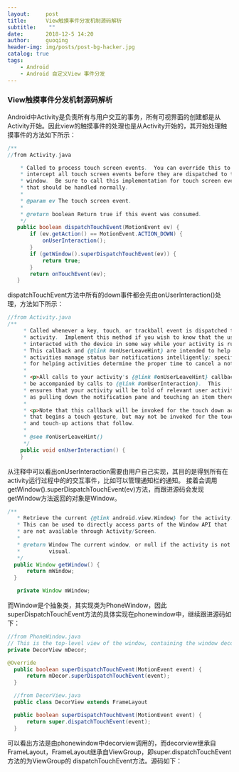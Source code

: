 ```yaml
---
layout:     post
title:      View触摸事件分发机制源码解析
subtitle:    ""
date:       2018-12-5 14:20
author:     guoqing
header-img: img/posts/post-bg-hacker.jpg
catalog: true
tags:
    - Android
    - Android 自定义View 事件分发
---
```

### View触摸事件分发机制源码解析
Android中Activity是负责所有与用户交互的事务，所有可视界面的创建都是从Activity开始。因此view的触摸事件的处理也是从Activity开始的，其开始处理触摸事件的方法如下所示：
```java
/**
//from Activity.java

    * Called to process touch screen events.  You can override this to
    * intercept all touch screen events before they are dispatched to the
    * window.  Be sure to call this implementation for touch screen events
    * that should be handled normally.
    *
    * @param ev The touch screen event.
    *
    * @return boolean Return true if this event was consumed.
    */
   public boolean dispatchTouchEvent(MotionEvent ev) {
       if (ev.getAction() == MotionEvent.ACTION_DOWN) {
           onUserInteraction();
       }
       if (getWindow().superDispatchTouchEvent(ev)) {
           return true;
       }
       return onTouchEvent(ev);
   }

```
dispatchTouchEvent方法中所有的down事件都会先由onUserInteraction()处理，方法如下所示：
```java
//from Activity.java
/**
     * Called whenever a key, touch, or trackball event is dispatched to the
     * activity.  Implement this method if you wish to know that the user has
     * interacted with the device in some way while your activity is running.
     * This callback and {@link #onUserLeaveHint} are intended to help
     * activities manage status bar notifications intelligently; specifically,
     * for helping activities determine the proper time to cancel a notfication.
     *
     * <p>All calls to your activity's {@link #onUserLeaveHint} callback will
     * be accompanied by calls to {@link #onUserInteraction}.  This
     * ensures that your activity will be told of relevant user activity such
     * as pulling down the notification pane and touching an item there.
     *
     * <p>Note that this callback will be invoked for the touch down action
     * that begins a touch gesture, but may not be invoked for the touch-moved
     * and touch-up actions that follow.
     *
     * @see #onUserLeaveHint()
     */
    public void onUserInteraction() {
    }

```
从注释中可以看出onUserInteraction需要由用户自己实现，其目的是得到所有在activity运行过程中的的交互事件，比如可以管理通知栏的通知。
接着会调用getWindow().superDispatchTouchEvent(ev)方法，而跟进源码会发现getWindow方法返回的对象是Window。
```java
/**
   * Retrieve the current {@link android.view.Window} for the activity.
   * This can be used to directly access parts of the Window API that
   * are not available through Activity/Screen.
   *
   * @return Window The current window, or null if the activity is not
   *         visual.
   */
  public Window getWindow() {
      return mWindow;
  }

   private Window mWindow;
```
而Window是个抽象类，其实现类为PhoneWindow，因此superDispatchTouchEvent方法的具体实现在phonewindow中，继续跟进源码如下：
```java
//from PhoneWindow.java
// This is the top-level view of the window, containing the window decor.
private DecorView mDecor;

@Override
  public boolean superDispatchTouchEvent(MotionEvent event) {
      return mDecor.superDispatchTouchEvent(event);
  }

  //from DecorView.java
  public class DecorView extends FrameLayout

  public boolean superDispatchTouchEvent(MotionEvent event) {
      return super.dispatchTouchEvent(event);
  }
  ```  

  可以看出方法是由phonewindow中decorview调用的，而decorview继承自FrameLayout，FrameLayout继承自ViewGroup，即super.dispatchTouchEvent方法的为ViewGroup的
dispatchTouchEvent方法。源码如下：
```java

```
